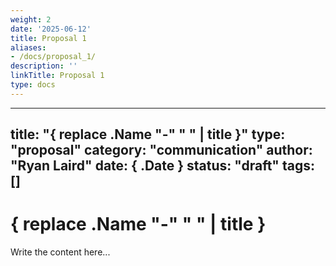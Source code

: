 ```yaml
---
weight: 2
date: '2025-06-12'
title: Proposal 1
aliases:
- /docs/proposal_1/
description: ''
linkTitle: Proposal 1
type: docs
---
```


---
title: "{ replace .Name "-" " " | title }"
type: "proposal"
category: "communication"
author: "Ryan Laird"
date: { .Date }
status: "draft"
tags: []
---

# { replace .Name "-" " " | title }

Write the content here...
